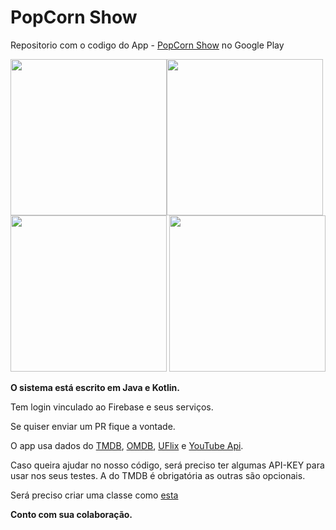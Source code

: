 # PopCorn Show


<p>Repositorio com o codigo do App - <a href="https://play.google.com/store/apps/details?id=br.com.icaro.filme">PopCorn Show</a>
 no Google Play
 
<img src="https://firebasestorage.googleapis.com/v0/b/livro-android-1327.appspot.com/o/Screenshot_2018-07-17-21-54-36-378_br.com.icaro.filme.png?alt=media&token=82657a67-a573-43ad-9c95-6b61fcb75a19" width="250"><img src="https://firebasestorage.googleapis.com/v0/b/livro-android-1327.appspot.com/o/Screenshot_2018-07-17-21-54-36-378_br.com.icaro.filme.png?alt=media&token=82657a67-a573-43ad-9c95-6b61fcb75a19" width="250"><img src="https://firebasestorage.googleapis.com/v0/b/livro-android-1327.appspot.com/o/Screenshot_2018-07-17-21-57-57-628_br.com.icaro.filme.png?alt=media&token=c68e1f34-6791-475e-8d0f-1bff756d7e1c" width="250">
<img src="https://firebasestorage.googleapis.com/v0/b/livro-android-1327.appspot.com/o/Screenshot_2018-07-17-21-58-17-706_br.com.icaro.filme.png?alt=media&token=8c678089-197b-496b-ab77-4436b4554ffb" width="250">

<b>O sistema está escrito em Java e Kotlin.</b>

Tem login vinculado ao Firebase e seus serviços.

Se quiser enviar um PR fique a vontade.

O app usa dados do <a href="https://www.themoviedb.org">TMDB</a>, <a href="http://www.omdbapi.com/">OMDB</a>, <a href="https://market.mashape.com/codixor/uflixit">UFlix</a> e <a href="https://developers.google.com/youtube/v3/">YouTube Api</a>.

Caso queira ajudar no nosso código, será preciso ter algumas API-KEY para usar nos seus testes. A do TMDB é obrigatória as outras são opcionais.

Será preciso criar uma classe como <a href="https://gist.github.com/icaronunes/d026f332f146ae87583abfef2be7b89d">esta<a/>

<b>Conto com sua colaboração.</b>


